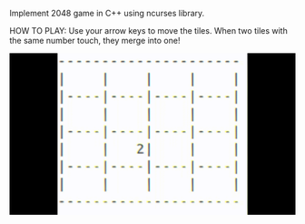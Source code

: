 Implement 2048 game in C++ using ncurses library. 

HOW TO PLAY: 
Use your arrow keys to move the tiles. When two tiles with the same number touch, they merge into one!

![2048](2048.gif)
